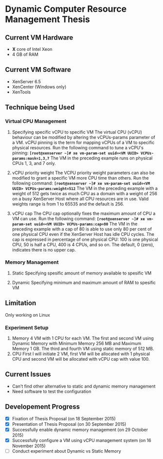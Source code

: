 # Dynamic Computer Resource Management Thesis

## Current VM Hardware
- **X** core of Intel Xeon 
- 4 GB of RAM

## Current VM Software
- XenServer 6.5
- XenCenter (Windows only)
- XenTools

## Technique being Used
### Virtual CPU Management
1. Specifying specific vCPU to specific VM
The virtual CPU (vCPU) behaviour can be modified by altering the vCPUs-params parameter of a VM. vCPU pinning is the term for mapping vCPUs of a VM to specific physical resources. Run the following command to tune a vCPU's pinning:
**`[root@xenserver ~]# xe vm-param-set uuid=<VM UUID> VCPUs-params:mask=1,3,7`**
The VM in the preceding example runs on physical CPUs 1, 3, and 7 only.

2. vCPU priority weight
The VCPU priority weight parameters can also be modified to grant a specific VM more CPU time than others. Run the following command:
**`[root@xenserver ~]# xe vm-param-set uuid=<VM UUID> VCPUs-params:weight=512`**
The VM in the preceding example with a weight of 512 gets twice as much CPU as a domain with a weight of 256 on a busy XenServer Host where all CPU resources are in use. Valid weights range is from 1 to 65535 and the default is 256.

3. vCPU cap
The CPU cap optionally fixes the maximum amount of CPU a VM can use. Run the following command:
**`[root@xenserver ~]# xe vm-param-set uuid=<VM UUID> VCPUs-params:cap=80`**
The VM in the preceding example with a cap of 80 is able to use only 80 per cent of one physical CPU even if the XenServer Host has idle CPU cycles.
The cap is expressed in percentage of one physical CPU: 100 is one physical CPU, 50 is half a CPU, 400 is 4 CPUs, and so on. The default, 0 (zero), indicates there is no upper cap.

### Memory Management
1. Static
Specifying spesific amount of memory available to spesific VM

2. Dynamic
Specifying minimum and maximum amount of RAM to spesific VM

## Limitation
Only working on Linux

### Experiment Setup
1. Memory
4 VM with 1 CPU for each VM. The first and second VM using Dynamic Memory with Minimum Memory 256 MB and Maximum Memory 1 GB. The third and fourth VM using static memory of 512 MB.
2. CPU
First I will initiate 2 VM, first VM will be allocated with 1 physical CPU and second VM will be allocated with vCPU cap with value 100.


## Current Issues
- Can't find other alternative to static and dynamic memory management
- Need software to test the configuration

## Developement Progress
- [X] Fixation of Thesis Proposal (on 18 September 2015)
- [X] Presentation of Thesis Proposal (on 30 September 2015)
- [X] Successfully enable dynamic memory management (on 29 October 2015)
- [X] Successfully configure a VM using vCPU management system (on 16 November 2015)
- [ ] Conduct experiment about Dynamic vs Static Memory